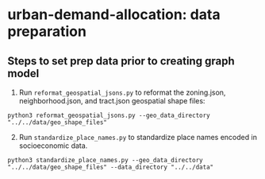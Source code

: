 # urban-demand-allocation: data preparation

## Steps to set prep data prior to creating graph model

1. Run ```reformat_geospatial_jsons.py``` to reformat the zoning.json, neighborhood.json, and tract.json geospatial shape files:

```
python3 reformat_geospatial_jsons.py --geo_data_directory "../../data/geo_shape_files" 
```

2. Run ```standardize_place_names.py``` to standardize place names encoded in socioeconomic data. 

```
python3 standardize_place_names.py --geo_data_directory "../../data/geo_shape_files" --data_directory "../../data"
```
















